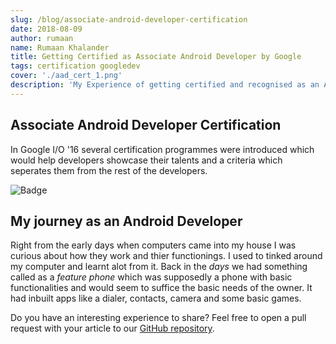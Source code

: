 ```yaml
---
slug: /blog/associate-android-developer-certification
date: 2018-08-09
author: rumaan
name: Rumaan Khalander
title: Getting Certified as Associate Android Developer by Google
tags: certification googledev
cover: './aad_cert_1.png'
description: 'My Experience of getting certified and recognised as an Associate Android Developer.'
---
```


## Associate Android Developer Certification

In Google I/O '16 several certification programmes were introduced which would help developers showcase their talents and a criteria which seperates them from the rest of the developers.


![Badge](https://api.accredible.com/v1/frontend/credential_website_embed_image/badge/11316860)

## My journey as an Android Developer

Right from the early days when computers came into my house I was curious about how they work and thier functionings. I used to tinked around my computer and learnt alot from it. Back in the _days_ we had something called as a _feature phone_ which was supposedly a phone with basic functionalities and would seem to suffice the basic needs of the owner. It had inbuilt apps like a dialer, contacts, camera and some basic games. 
<!-- Write more on the history of iPhone launch and advent of smartphones -->



<!--![Certificate](https://api.accredible.com/v1/frontend/credential_website_embed_image/certificate/11316860)
-->

Do you have an interesting experience to share? Feel free to open a pull request with your article to our [GitHub repository](https://github.com/haxzie/sosc-website). 
